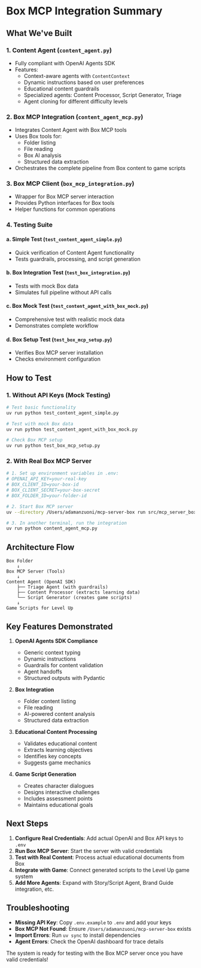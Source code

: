 # Box MCP Integration Summary

## What We've Built

### 1. **Content Agent (`content_agent.py`)**
- Fully compliant with OpenAI Agents SDK
- Features:
  - Context-aware agents with `ContentContext`
  - Dynamic instructions based on user preferences
  - Educational content guardrails
  - Specialized agents: Content Processor, Script Generator, Triage
  - Agent cloning for different difficulty levels

### 2. **Box MCP Integration (`content_agent_mcp.py`)**
- Integrates Content Agent with Box MCP tools
- Uses Box tools for:
  - Folder listing
  - File reading
  - Box AI analysis
  - Structured data extraction
- Orchestrates the complete pipeline from Box content to game scripts

### 3. **Box MCP Client (`box_mcp_integration.py`)**
- Wrapper for Box MCP server interaction
- Provides Python interfaces for Box tools
- Helper functions for common operations

### 4. **Testing Suite**

#### a. Simple Test (`test_content_agent_simple.py`)
- Quick verification of Content Agent functionality
- Tests guardrails, processing, and script generation

#### b. Box Integration Test (`test_box_integration.py`)
- Tests with mock Box data
- Simulates full pipeline without API calls

#### c. Box Mock Test (`test_content_agent_with_box_mock.py`)
- Comprehensive test with realistic mock data
- Demonstrates complete workflow

#### d. Box Setup Test (`test_box_mcp_setup.py`)
- Verifies Box MCP server installation
- Checks environment configuration

## How to Test

### 1. Without API Keys (Mock Testing)
```bash
# Test basic functionality
uv run python test_content_agent_simple.py

# Test with mock Box data
uv run python test_content_agent_with_box_mock.py

# Check Box MCP setup
uv run python test_box_mcp_setup.py
```

### 2. With Real Box MCP Server
```bash
# 1. Set up environment variables in .env:
# OPENAI_API_KEY=your-real-key
# BOX_CLIENT_ID=your-box-id
# BOX_CLIENT_SECRET=your-box-secret
# BOX_FOLDER_ID=your-folder-id

# 2. Start Box MCP server
uv --directory /Users/adamanzuoni/mcp-server-box run src/mcp_server_box.py

# 3. In another terminal, run the integration
uv run python content_agent_mcp.py
```

## Architecture Flow

```
Box Folder
    ↓
Box MCP Server (Tools)
    ↓
Content Agent (OpenAI SDK)
    ├── Triage Agent (with guardrails)
    ├── Content Processor (extracts learning data)
    └── Script Generator (creates game scripts)
    ↓
Game Scripts for Level Up
```

## Key Features Demonstrated

1. **OpenAI Agents SDK Compliance**
   - Generic context typing
   - Dynamic instructions
   - Guardrails for content validation
   - Agent handoffs
   - Structured outputs with Pydantic

2. **Box Integration**
   - Folder content listing
   - File reading
   - AI-powered content analysis
   - Structured data extraction

3. **Educational Content Processing**
   - Validates educational content
   - Extracts learning objectives
   - Identifies key concepts
   - Suggests game mechanics

4. **Game Script Generation**
   - Creates character dialogues
   - Designs interactive challenges
   - Includes assessment points
   - Maintains educational goals

## Next Steps

1. **Configure Real Credentials**: Add actual OpenAI and Box API keys to `.env`
2. **Run Box MCP Server**: Start the server with valid credentials
3. **Test with Real Content**: Process actual educational documents from Box
4. **Integrate with Game**: Connect generated scripts to the Level Up game system
5. **Add More Agents**: Expand with Story/Script Agent, Brand Guide integration, etc.

## Troubleshooting

- **Missing API Key**: Copy `.env.example` to `.env` and add your keys
- **Box MCP Not Found**: Ensure `/Users/adamanzuoni/mcp-server-box` exists
- **Import Errors**: Run `uv sync` to install dependencies
- **Agent Errors**: Check the OpenAI dashboard for trace details

The system is ready for testing with the Box MCP server once you have valid credentials!